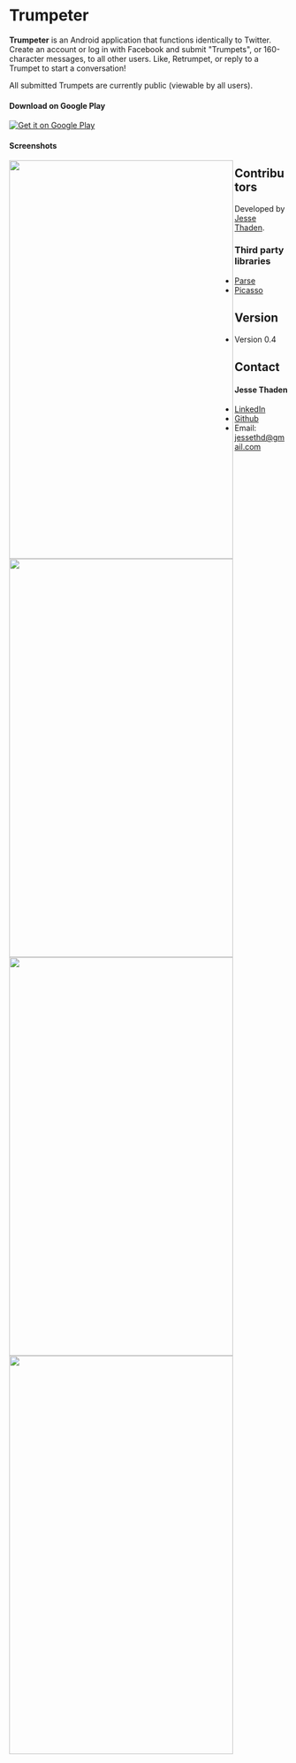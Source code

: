 Trumpeter
======
**Trumpeter** is an Android application that functions identically to Twitter. Create an account or log in with Facebook and submit "Trumpets", or 160-character messages, to all other users. Like, Retrumpet, or reply to a Trumpet to start a conversation!

All submitted Trumpets are currently public (viewable by all users).


#### Download on Google Play
<!-- edit this image location -->
[![Get it on Google Play](https://raw.github.com/repat/README-template/master/googleplay.png)](https://play.google.com/store/apps/details?id=jthd.trumpeter)

#### Screenshots

<a href="url"><img src="http://i.imgur.com/ENNvqTp.png" align="left" height="720" width="405" ></a>
<a href="url"><img src="http://i.imgur.com/UP87QcN.png" align="left" height="720" width="405" ></a>
<a href="url"><img src="http://i.imgur.com/eYSfGmw.png" align="left" height="720" width="405" ></a>
<a href="url"><img src="http://i.imgur.com/RE0twf6.png" align="left" height="720" width="405" ></a>






## Contributors

Developed by [Jesse Thaden](https://github.com/jessethd).

### Third party libraries
* [Parse](https://github.com/ParsePlatform/Parse-SDK-Android)
* [Picasso](https://github.com/square/picasso)

## Version 
* Version 0.4

## Contact
#### Jesse Thaden
* [LinkedIn](https://www.linkedin.com/in/jesse-thaden-6a4a68ba)
* [Github](https://github.com/jessethd)
* Email: jessethd@gmail.com
